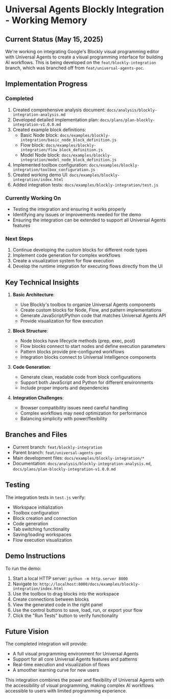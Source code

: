 # Universal Agents Blockly Integration - Working Memory

## Current Status (May 15, 2025)

We're working on integrating Google's Blockly visual programming editor with Universal Agents to create a visual programming interface for building AI workflows. This is being developed on the `feat/blockly-integration` branch, which was branched off from `feat/universal-agents-poc`.

## Implementation Progress

### Completed
1. Created comprehensive analysis document: `docs/analysis/blockly-integration-analysis.md`
2. Developed detailed implementation plan: `docs/plans/plan-blockly-integration-v1.0.0.md`
3. Created example block definitions:
   - Basic Node block: `docs/examples/blockly-integration/basic_node_block_definition.js`
   - Flow block: `docs/examples/blockly-integration/flow_block_definition.js`
   - Model Node block: `docs/examples/blockly-integration/model_node_block_definition.js`
4. Implemented toolbox configuration: `docs/examples/blockly-integration/toolbox_configuration.js`
5. Created working demo UI: `docs/examples/blockly-integration/index.html`
6. Added integration tests: `docs/examples/blockly-integration/test.js`

### Currently Working On
- Testing the integration and ensuring it works properly
- Identifying any issues or improvements needed for the demo
- Ensuring the integration can be extended to support all Universal Agents features

### Next Steps
1. Continue developing the custom blocks for different node types
2. Implement code generation for complex workflows
3. Create a visualization system for flow execution
4. Develop the runtime integration for executing flows directly from the UI

## Key Technical Insights

1. **Basic Architecture**:
   - Use Blockly's toolbox to organize Universal Agents components
   - Create custom blocks for Node, Flow, and pattern implementations
   - Generate JavaScript/Python code that matches Universal Agents API
   - Provide visualization for flow execution

2. **Block Structure**:
   - Node blocks have lifecycle methods (prep, exec, post)
   - Flow blocks connect to start nodes and define execution parameters
   - Pattern blocks provide pre-configured workflows
   - Integration blocks connect to Universal Intelligence components

3. **Code Generation**:
   - Generate clean, readable code from block configurations
   - Support both JavaScript and Python for different environments
   - Include proper imports and dependencies

4. **Integration Challenges**:
   - Browser compatibility issues need careful handling
   - Complex workflows may need optimization for performance
   - Balancing simplicity with power/flexibility

## Branches and Files

- Current branch: `feat/blockly-integration`
- Parent branch: `feat/universal-agents-poc`
- Main development files: `docs/examples/blockly-integration/*`
- Documentation: `docs/analysis/blockly-integration-analysis.md`, `docs/plans/plan-blockly-integration-v1.0.0.md`

## Testing

The integration tests in `test.js` verify:
- Workspace initialization
- Toolbox configuration
- Block creation and connection
- Code generation
- Tab switching functionality
- Saving/loading workspaces
- Flow execution visualization

## Demo Instructions

To run the demo:
1. Start a local HTTP server: `python -m http.server 8000`
2. Navigate to: `http://localhost:8000/docs/examples/blockly-integration/index.html`
3. Use the toolbox to drag blocks into the workspace
4. Create connections between blocks
5. View the generated code in the right panel
6. Use the control buttons to save, load, run, or export your flow
7. Click the "Run Tests" button to verify functionality

## Future Vision

The completed integration will provide:
- A full visual programming environment for Universal Agents
- Support for all core Universal Agents features and patterns
- Real-time execution and visualization of flows
- A smoother learning curve for new users

This integration combines the power and flexibility of Universal Agents with the accessibility of visual programming, making complex AI workflows accessible to users with limited programming experience.